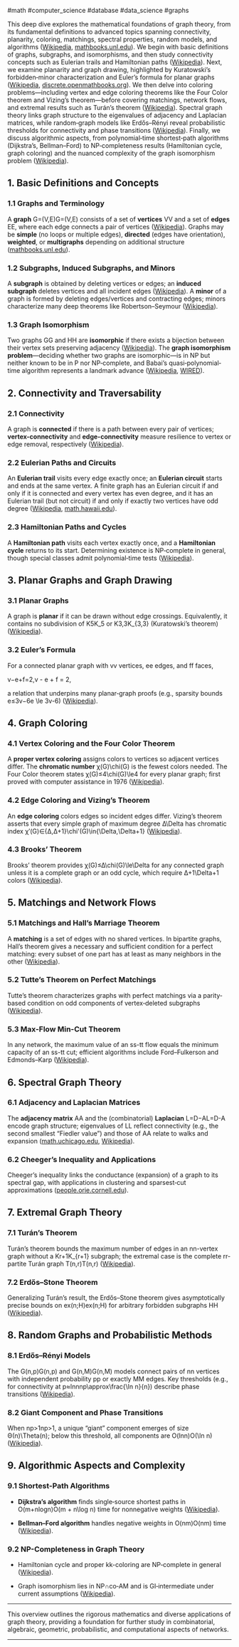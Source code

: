 #math #computer_science #database #data_science #graphs

This deep dive explores the mathematical foundations of graph theory, from its fundamental definitions to advanced topics spanning connectivity, planarity, coloring, matchings, spectral properties, random models, and algorithms ([Wikipedia](https://en.wikipedia.org/wiki/Graph_theory?utm_source=chatgpt.com "Graph theory"), [mathbooks.unl.edu](https://mathbooks.unl.edu/Contemporary/sec-graph-intro.html?utm_source=chatgpt.com "15.1 Introduction to Graph Theory")). We begin with basic definitions of graphs, subgraphs, and isomorphisms, and then study connectivity concepts such as Eulerian trails and Hamiltonian paths ([Wikipedia](https://en.wikipedia.org/wiki/Graph_theory?utm_source=chatgpt.com "Graph theory")). Next, we examine planarity and graph drawing, highlighted by Kuratowski’s forbidden‐minor characterization and Euler’s formula for planar graphs ([Wikipedia](https://en.wikipedia.org/wiki/Kuratowski%27s_theorem?utm_source=chatgpt.com "Kuratowski's theorem"), [discrete.openmathbooks.org](https://discrete.openmathbooks.org/more/mdm/sec_planar.html?utm_source=chatgpt.com "Planar Graphs and Euler's Formula")). We then delve into coloring problems—including vertex and edge coloring theorems like the Four Color theorem and Vizing’s theorem—before covering matchings, network flows, and extremal results such as Turán’s theorem ([Wikipedia](https://en.wikipedia.org/wiki/Four_color_theorem?utm_source=chatgpt.com "Four color theorem")). Spectral graph theory links graph structure to the eigenvalues of adjacency and Laplacian matrices, while random‐graph models like Erdős–Rényi reveal probabilistic thresholds for connectivity and phase transitions ([Wikipedia](https://en.wikipedia.org/wiki/Laplacian_matrix?utm_source=chatgpt.com "Laplacian matrix")). Finally, we discuss algorithmic aspects, from polynomial‐time shortest‐path algorithms (Dijkstra’s, Bellman–Ford) to NP‐completeness results (Hamiltonian cycle, graph coloring) and the nuanced complexity of the graph isomorphism problem ([Wikipedia](https://en.wikipedia.org/wiki/Dijkstra%27s_algorithm?utm_source=chatgpt.com "Dijkstra's algorithm")).

## 1. Basic Definitions and Concepts

### 1.1 Graphs and Terminology

A **graph** G=(V,E)G=(V,E) consists of a set of **vertices** VV and a set of **edges** EE, where each edge connects a pair of vertices ([Wikipedia](https://en.wikipedia.org/wiki/Graph_theory?utm_source=chatgpt.com "Graph theory")). Graphs may be **simple** (no loops or multiple edges), **directed** (edges have orientation), **weighted**, or **multigraphs** depending on additional structure ([mathbooks.unl.edu](https://mathbooks.unl.edu/Contemporary/sec-graph-intro.html?utm_source=chatgpt.com "15.1 Introduction to Graph Theory")).

### 1.2 Subgraphs, Induced Subgraphs, and Minors

A **subgraph** is obtained by deleting vertices or edges; an **induced subgraph** deletes vertices and all incident edges ([Wikipedia](https://en.wikipedia.org/wiki/Graph_theory?utm_source=chatgpt.com "Graph theory")). A **minor** of a graph is formed by deleting edges/vertices and contracting edges; minors characterize many deep theorems like Robertson–Seymour ([Wikipedia](https://en.wikipedia.org/wiki/Subgraph_isomorphism_problem?utm_source=chatgpt.com "Subgraph isomorphism problem")).

### 1.3 Graph Isomorphism

Two graphs GG and HH are **isomorphic** if there exists a bijection between their vertex sets preserving adjacency ([Wikipedia](https://en.wikipedia.org/wiki/Graph_isomorphism?utm_source=chatgpt.com "Graph isomorphism")). The **graph isomorphism problem**—deciding whether two graphs are isomorphic—is in NP but neither known to be in P nor NP‐complete, and Babai’s quasi‐polynomial‐time algorithm represents a landmark advance ([Wikipedia](https://en.wikipedia.org/wiki/Graph_isomorphism_problem?utm_source=chatgpt.com "Graph isomorphism problem"), [WIRED](https://www.wired.com/2015/12/landmark-algorithm-breaks-30-year-impasse?utm_source=chatgpt.com "Landmark Algorithm Breaks 30-Year Impasse")).

## 2. Connectivity and Traversability

### 2.1 Connectivity

A graph is **connected** if there is a path between every pair of vertices; **vertex-connectivity** and **edge-connectivity** measure resilience to vertex or edge removal, respectively ([Wikipedia](https://en.wikipedia.org/wiki/Connectivity_%28graph_theory%29?utm_source=chatgpt.com "Connectivity (graph theory)")).

### 2.2 Eulerian Paths and Circuits

An **Eulerian trail** visits every edge exactly once; an **Eulerian circuit** starts and ends at the same vertex. A finite graph has an Eulerian circuit if and only if it is connected and every vertex has even degree, and it has an Eulerian trail (but not circuit) if and only if exactly two vertices have odd degree ([Wikipedia](https://en.wikipedia.org/wiki/Eulerian_path?utm_source=chatgpt.com "Eulerian path"), [math.hawaii.edu](https://math.hawaii.edu/~les/m100/lecture7?utm_source=chatgpt.com "Section 5. Euler's Theorems.")).

### 2.3 Hamiltonian Paths and Cycles

A **Hamiltonian path** visits each vertex exactly once, and a **Hamiltonian cycle** returns to its start. Determining existence is NP‐complete in general, though special classes admit polynomial‐time tests ([Wikipedia](https://en.wikipedia.org/wiki/Hamiltonian_path?utm_source=chatgpt.com "Hamiltonian path")).

## 3. Planar Graphs and Graph Drawing

### 3.1 Planar Graphs

A graph is **planar** if it can be drawn without edge crossings. Equivalently, it contains no subdivision of K5K_5 or K3,3K_{3,3} (Kuratowski’s theorem) ([Wikipedia](https://en.wikipedia.org/wiki/Kuratowski%27s_theorem?utm_source=chatgpt.com "Kuratowski's theorem")).

### 3.2 Euler’s Formula

For a connected planar graph with vv vertices, ee edges, and ff faces,

v−e+f=2,v - e + f = 2,

a relation that underpins many planar‐graph proofs (e.g., sparsity bounds e≤3v−6e \le 3v-6) ([Wikipedia](https://en.wikipedia.org/wiki/Planar_graph?utm_source=chatgpt.com "Planar graph")).

## 4. Graph Coloring

### 4.1 Vertex Coloring and the Four Color Theorem

A **proper vertex coloring** assigns colors to vertices so adjacent vertices differ. The **chromatic number** χ(G)\chi(G) is the fewest colors needed. The Four Color theorem states χ(G)≤4\chi(G)\le4 for every planar graph; first proved with computer assistance in 1976 ([Wikipedia](https://en.wikipedia.org/wiki/Four_color_theorem?utm_source=chatgpt.com "Four color theorem")).

### 4.2 Edge Coloring and Vizing’s Theorem

An **edge coloring** colors edges so incident edges differ. Vizing’s theorem asserts that every simple graph of maximum degree Δ\Delta has chromatic index χ′(G)∈{Δ,Δ+1}\chi'(G)\in\{\Delta,\Delta+1\} ([Wikipedia](https://en.wikipedia.org/wiki/Vizing%27s_theorem?utm_source=chatgpt.com "Vizing's theorem")).

### 4.3 Brooks’ Theorem

Brooks’ theorem provides χ(G)≤Δ\chi(G)\le\Delta for any connected graph unless it is a complete graph or an odd cycle, which require Δ+1\Delta+1 colors ([Wikipedia](https://en.wikipedia.org/wiki/Brooks%27_theorem?utm_source=chatgpt.com "Brooks' theorem")).

## 5. Matchings and Network Flows

### 5.1 Matchings and Hall’s Marriage Theorem

A **matching** is a set of edges with no shared vertices. In bipartite graphs, Hall’s theorem gives a necessary and sufficient condition for a perfect matching: every subset of one part has at least as many neighbors in the other ([Wikipedia](https://en.wikipedia.org/wiki/Hall%27s_marriage_theorem?utm_source=chatgpt.com "Hall's marriage theorem")).

### 5.2 Tutte’s Theorem on Perfect Matchings

Tutte’s theorem characterizes graphs with perfect matchings via a parity‐based condition on odd components of vertex‐deleted subgraphs ([Wikipedia](https://en.wikipedia.org/wiki/Tutte%27s_theorem?utm_source=chatgpt.com "Tutte's theorem")).

### 5.3 Max-Flow Min-Cut Theorem

In any network, the maximum value of an ss-tt flow equals the minimum capacity of an ss-tt cut; efficient algorithms include Ford–Fulkerson and Edmonds–Karp ([Wikipedia](https://en.wikipedia.org/wiki/Cut_%28graph_theory%29?utm_source=chatgpt.com "Cut (graph theory) - WikipediaMax-flow min-cut theorem - Wikipedia")).

## 6. Spectral Graph Theory

### 6.1 Adjacency and Laplacian Matrices

The **adjacency matrix** AA and the (combinatorial) **Laplacian** L=D−AL=D-A encode graph structure; eigenvalues of LL reflect connectivity (e.g., the second smallest “Fiedler value”) and those of AA relate to walks and expansion ([math.uchicago.edu](https://math.uchicago.edu/~may/REU2012/REUPapers/JiangJ.pdf?utm_source=chatgpt.com "an introduction to spectral graph theory"), [Wikipedia](https://en.wikipedia.org/wiki/Laplacian_matrix?utm_source=chatgpt.com "Laplacian matrix")).

### 6.2 Cheeger’s Inequality and Applications

Cheeger’s inequality links the conductance (expansion) of a graph to its spectral gap, with applications in clustering and sparsest‐cut approximations ([people.orie.cornell.edu](https://people.orie.cornell.edu/dpw/orie6334/Fall2016/lecture7.pdf?utm_source=chatgpt.com "Lecture 7 1 Normalized Adjacency and Laplacian Matrices")).

## 7. Extremal Graph Theory

### 7.1 Turán’s Theorem

Turán’s theorem bounds the maximum number of edges in an nn-vertex graph without a Kr+1K_{r+1} subgraph; the extremal case is the complete rr-partite Turán graph T(n,r)T(n,r) ([Wikipedia](https://en.wikipedia.org/wiki/Tur%C3%A1n%27s_theorem?utm_source=chatgpt.com "Turán's theorem")).

### 7.2 Erdős–Stone Theorem

Generalizing Turán’s result, the Erdős–Stone theorem gives asymptotically precise bounds on ex(n;H)ex(n;H) for arbitrary forbidden subgraphs HH ([Wikipedia](https://en.wikipedia.org/wiki/Erd%C5%91s%E2%80%93Stone_theorem?utm_source=chatgpt.com "Erdős–Stone theorem")).

## 8. Random Graphs and Probabilistic Methods

### 8.1 Erdős–Rényi Models

The G(n,p)G(n,p) and G(n,M)G(n,M) models connect pairs of nn vertices with independent probability pp or exactly MM edges. Key thresholds (e.g., for connectivity at p≈ln⁡nnp\approx\frac{\ln n}{n}) describe phase transitions ([Wikipedia](https://en.wikipedia.org/wiki/Erd%C5%91s%E2%80%93R%C3%A9nyi_model?utm_source=chatgpt.com "Erdős–Rényi model")).

### 8.2 Giant Component and Phase Transitions

When np>1np>1, a unique “giant” component emerges of size Θ(n)\Theta(n); below this threshold, all components are O(ln⁡n)O(\ln n) ([Wikipedia](https://en.wikipedia.org/wiki/Erd%C5%91s%E2%80%93R%C3%A9nyi_model?utm_source=chatgpt.com "Erdős–Rényi model")).

## 9. Algorithmic Aspects and Complexity

### 9.1 Shortest-Path Algorithms

- **Dijkstra’s algorithm** finds single‐source shortest paths in O(m+nlog⁡n)O(m + n\log n) time for nonnegative weights ([Wikipedia](https://en.wikipedia.org/wiki/Dijkstra%27s_algorithm?utm_source=chatgpt.com "Dijkstra's algorithm")).
    
- **Bellman–Ford algorithm** handles negative weights in O(nm)O(nm) time ([Wikipedia](https://en.wikipedia.org/wiki/Bellman%E2%80%93Ford_algorithm?utm_source=chatgpt.com "Bellman–Ford algorithm")).
    

### 9.2 NP-Completeness in Graph Theory

- Hamiltonian cycle and proper kk-coloring are NP‐complete in general ([Wikipedia](https://en.wikipedia.org/wiki/Hamiltonian_path?utm_source=chatgpt.com "Hamiltonian path")).
    
- Graph isomorphism lies in NP∩co‐AM and is GI‐intermediate under current assumptions ([Wikipedia](https://en.wikipedia.org/wiki/Graph_isomorphism_problem?utm_source=chatgpt.com "Graph isomorphism problem")).
    

---

This overview outlines the rigorous mathematics and diverse applications of graph theory, providing a foundation for further study in combinatorial, algebraic, geometric, probabilistic, and computational aspects of networks.

___

